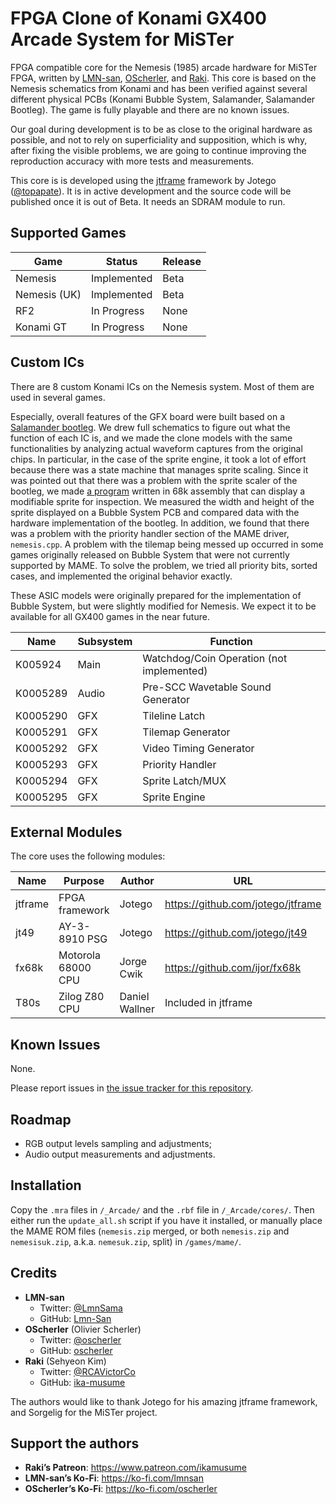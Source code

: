 # FPGA Clone of Konami GX400 Arcade System for MiSTer

FPGA compatible core for the Nemesis (1985) arcade hardware for MiSTer FPGA, written by [LMN-san][@LmnSama], [OScherler][@oscherler], and [Raki][@RCAVictorCo]. This core is based on the Nemesis schematics from Konami and has been verified against several different physical PCBs (Konami Bubble System, Salamander, Salamander Bootleg). The game is fully playable and there are no known issues.

Our goal during development is to be as close to the original hardware as possible, and not to rely on superficiality and supposition, which is why, after fixing the visible problems, we are going to continue improving the reproduction accuracy with more tests and measurements.

This core is is developed using the [jtframe][] framework by Jotego ([@topapate][]). It is in active development and the source code will be published once it is out of Beta. It needs an SDRAM module to run.

[@LmnSama]:     https://twitter.com/@LmnSama
[@oscherler]:   https://twitter.com/@oscherler
[@RCAVictorCo]: https://twitter.com/@RCAVictorCo
[jtframe]:      https://github.com/jotego/jtframe
[@topapate]:    https://twitter.com/topapate

## Supported Games

Game         | Status      | Release
-------------|-------------|----------
Nemesis      | Implemented | Beta
Nemesis (UK) | Implemented | Beta
RF2          | In Progress | None
Konami GT    | In Progress | None

## Custom ICs

There are 8 custom Konami ICs on the Nemesis system. Most of them are used in several games. 

Especially, overall features of the GFX board were built based on a [Salamander bootleg][PCB]. We drew full schematics to figure out what the function of each IC is, and we made the clone models with the same functionalities by analyzing actual waveform captures from the original chips. In particular, in the case of the sprite engine, it took a lot of effort because there was a state machine that manages sprite scaling. Since it was pointed out that there was a problem with the sprite scaler of the bootleg, we made [a program][diagnostics] written in 68k assembly that can display a modifiable sprite for inspection. We measured the width and height of the sprite displayed on a Bubble System PCB and compared data with the hardware implementation of the bootleg. In addition, we found that there was a problem with the priority handler section of the MAME driver, `nemesis.cpp`. A problem with the tilemap being messed up occurred in some games originally released on Bubble System that were not currently supported by MAME. To solve the problem, we tried all priority bits, sorted cases, and implemented the original behavior exactly.

These ASIC models were originally prepared for the implementation of Bubble System, but were slightly modified for Nemesis. We expect it to be available for all GX400 games in the near future.

[PCB]: https://twitter.com/RCAVictorCo/status/1364872798594686980
[diagnostics]: https://github.com/ika-musume/BubbleDrive8/blob/master/BubbleDrive8_testprogram/testprogram_main.X68

Name     | Subsystem | Function
---------|-----------|---------
K005924  | Main      | Watchdog/Coin Operation (not implemented)
K0005289 | Audio     | Pre-SCC Wavetable Sound Generator
K0005290 | GFX       | Tileline Latch
K0005291 | GFX       | Tilemap Generator
K0005292 | GFX       | Video Timing Generator
K0005293 | GFX       | Priority Handler
K0005294 | GFX       | Sprite Latch/MUX
K0005295 | GFX       | Sprite Engine

## External Modules

The core uses the following modules:

Name    | Purpose            | Author         | URL
--------|--------------------|----------------|-----
jtframe | FPGA framework     | Jotego         | https://github.com/jotego/jtframe
jt49    | AY-3-8910 PSG      | Jotego         | https://github.com/jotego/jt49
fx68k   | Motorola 68000 CPU | Jorge Cwik     | https://github.com/ijor/fx68k
T80s    | Zilog Z80 CPU      | Daniel Wallner | Included in jtframe

## Known Issues

None.

Please report issues in [the issue tracker for this repository][issues].

[issues]: https://github.com/GX400-Friends/gx400-bin/issues

## Roadmap

* RGB output levels sampling and adjustments;
* Audio output measurements and adjustments.

## Installation

Copy the `.mra` files in `/_Arcade/` and the `.rbf` file in `/_Arcade/cores/`. Then either run the `update_all.sh` script if you have it installed, or manually place the MAME ROM files (`nemesis.zip` merged, or both `nemesis.zip` and `nemesisuk.zip`, a.k.a. `nemesuk.zip`, split) in `/games/mame/`.

## Credits

* **LMN-san**
	* Twitter: [@LmnSama][]
	* GitHub: [Lmn-San][LMNSan-gh]
* **OScherler** (Olivier Scherler)
	* Twitter: [@oscherler][]
	* GitHub: [oscherler][oscherler-gh]
* **Raki** (Sehyeon Kim)
	* Twitter: [@RCAVictorCo][]
	* GitHub: [ika-musume][raki-gh]

The authors would like to thank Jotego for his amazing jtframe framework, and Sorgelig for the MiSTer project.

[LMNSan-gh]:    https://github.com/Lmn-San
[oscherler-gh]: https://github.com/oscherler
[raki-gh]:      https://github.com/ika-musume

## Support the authors

* **Raki’s Patreon**: <https://www.patreon.com/ikamusume>
* **LMN-san’s Ko-Fi**: <https://ko-fi.com/lmnsan>
* **OScherler’s Ko-Fi**: <https://ko-fi.com/oscherler>

